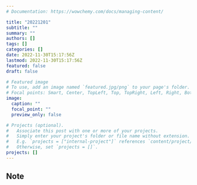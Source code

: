 ```yaml
---
# Documentation: https://wowchemy.com/docs/managing-content/

title: "20221201"
subtitle: ""
summary: ""
authors: []
tags: []
categories: []
date: 2022-11-30T15:17:56Z
lastmod: 2022-11-30T15:17:56Z
featured: false
draft: false

# Featured image
# To use, add an image named `featured.jpg/png` to your page's folder.
# Focal points: Smart, Center, TopLeft, Top, TopRight, Left, Right, BottomLeft, Bottom, BottomRight.
image:
  caption: ""
  focal_point: ""
  preview_only: false

# Projects (optional).
#   Associate this post with one or more of your projects.
#   Simply enter your project's folder or file name without extension.
#   E.g. `projects = ["internal-project"]` references `content/project/deep-learning/index.md`.
#   Otherwise, set `projects = []`.
projects: []
---
```


## Note

